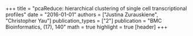 +++
title = "pcaReduce: hierarchical clustering of single cell transcriptional profiles"
date = "2016-01-01"
authors = ["Justina Zurauskiene", "Christopher Yau"]
publication_types = ["2"]
publication = "BMC Bioinformatics, (17), 140"
math = true
highlight = true
[header]
+++
